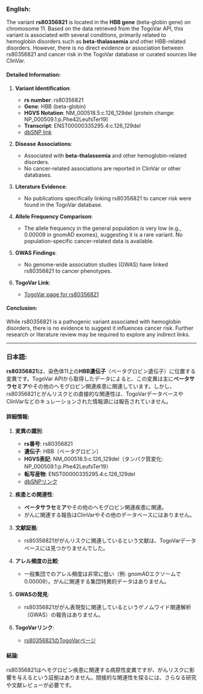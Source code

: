 ### English:
The variant **rs80356821** is located in the **HBB gene** (beta-globin gene) on chromosome 11. Based on the data retrieved from the TogoVar API, this variant is associated with several conditions, primarily related to hemoglobin disorders such as **beta-thalassemia** and other HBB-related disorders. However, there is no direct evidence or association between rs80356821 and cancer risk in the TogoVar database or curated sources like ClinVar.

#### Detailed Information:
1. **Variant Identification**:
   - **rs number**: rs80356821
   - **Gene**: HBB (beta-globin)
   - **HGVS Notation**: NM_000518.5:c.126_129del (protein change: NP_000509.1:p.Phe42LeufsTer19)
   - **Transcript**: ENST00000335295.4:c.126_129del
   - [dbSNP link](https://identifiers.org/dbsnp/rs80356821)

2. **Disease Associations**:
   - Associated with **beta-thalassemia** and other hemoglobin-related disorders.
   - No cancer-related associations are reported in ClinVar or other databases.

3. **Literature Evidence**:
   - No publications specifically linking rs80356821 to cancer risk were found in the TogoVar database.

4. **Allele Frequency Comparison**:
   - The allele frequency in the general population is very low (e.g., 0.00009 in gnomAD exomes), suggesting it is a rare variant. No population-specific cancer-related data is available.

5. **GWAS Findings**:
   - No genome-wide association studies (GWAS) have linked rs80356821 to cancer phenotypes.

6. **TogoVar Link**:
   - [TogoVar page for rs80356821](https://togovar.org/variant/tgv371136709)

#### Conclusion:
While rs80356821 is a pathogenic variant associated with hemoglobin disorders, there is no evidence to suggest it influences cancer risk. Further research or literature review may be required to explore any indirect links.

---

### 日本語:
**rs80356821**は、染色体11上の**HBB遺伝子**（ベータグロビン遺伝子）に位置する変異です。TogoVar APIから取得したデータによると、この変異は主に**ベータサラセミア**やその他のヘモグロビン関連疾患に関連しています。しかし、rs80356821とがんリスクとの直接的な関連性は、TogoVarデータベースやClinVarなどのキュレーションされた情報源には報告されていません。

#### 詳細情報:
1. **変異の識別**:
   - **rs番号**: rs80356821
   - **遺伝子**: HBB（ベータグロビン）
   - **HGVS表記**: NM_000518.5:c.126_129del（タンパク質変化: NP_000509.1:p.Phe42LeufsTer19）
   - **転写産物**: ENST00000335295.4:c.126_129del
   - [dbSNPリンク](https://identifiers.org/dbsnp/rs80356821)

2. **疾患との関連性**:
   - **ベータサラセミア**やその他のヘモグロビン関連疾患に関連。
   - がんに関連する報告はClinVarやその他のデータベースにはありません。

3. **文献証拠**:
   - rs80356821ががんリスクに関連しているという文献は、TogoVarデータベースには見つかりませんでした。

4. **アレル頻度の比較**:
   - 一般集団でのアレル頻度は非常に低い（例: gnomADエクソームで0.00009）。がんに関連する集団特異的データはありません。

5. **GWASの発見**:
   - rs80356821ががん表現型に関連しているというゲノムワイド関連解析（GWAS）の報告はありません。

6. **TogoVarリンク**:
   - [rs80356821のTogoVarページ](https://togovar.org/variant/tgv371136709)

#### 結論:
rs80356821はヘモグロビン疾患に関連する病原性変異ですが、がんリスクに影響を与えるという証拠はありません。間接的な関連性を探るには、さらなる研究や文献レビューが必要です。